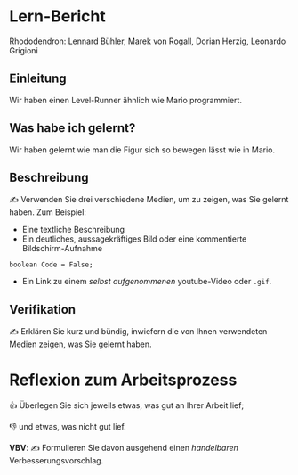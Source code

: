 

# Lern-Bericht
Rhododendron:
Lennard Bühler, Marek von Rogall, Dorian Herzig, Leonardo Grigioni

## Einleitung

Wir haben einen Level-Runner ähnlich wie Mario programmiert.

## Was habe ich gelernt?

Wir haben gelernt wie man die Figur sich so bewegen lässt wie in Mario.

## Beschreibung

✍️ Verwenden Sie drei verschiedene Medien, um zu zeigen, was Sie gelernt haben. Zum Beispiel:

* Eine textliche Beschreibung
* Ein deutliches, aussagekräftiges Bild oder eine kommentierte Bildschirm-Aufnahme


```
boolean Code = False;
 ```

* Ein Link zu einem *selbst aufgenommenen* youtube-Video oder `.gif`.

## Verifikation

✍️ Erklären Sie kurz und bündig, inwiefern die von Ihnen verwendeten Medien zeigen, was Sie gelernt haben.

# Reflexion zum Arbeitsprozess

👍 Überlegen Sie sich jeweils etwas, was gut an Ihrer Arbeit lief; 

👎 und etwas, was nicht gut lief.

**VBV**: ✍️ Formulieren Sie davon ausgehend einen *handelbaren* Verbesserungsvorschlag.
